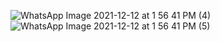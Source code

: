 ![WhatsApp Image 2021-12-12 at 1 56 41 PM (4)](https://user-images.githubusercontent.com/64194854/145707291-19ae4544-a045-4359-8cd4-e1507cc7c046.jpeg)
![WhatsApp Image 2021-12-12 at 1 56 41 PM (5)](https://user-images.githubusercontent.com/64194854/145707298-2e55cd3a-bad7-41be-9ee7-16c2f4cb9865.jpeg)

